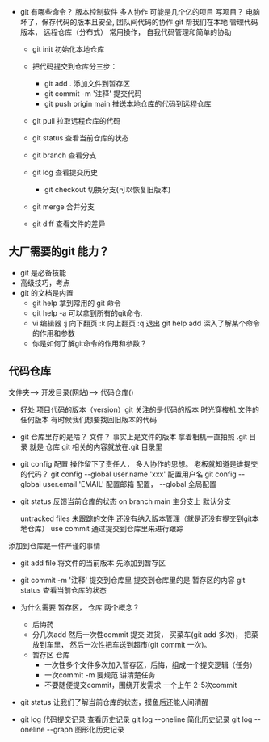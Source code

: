 - git 有哪些命令？
  版本控制软件  多人协作 可能是几个亿的项目
  写项目？ 电脑坏了，保存代码的版本且安全, 团队间代码的协作
  git 帮我们在本地 管理代码版本， 远程仓库（分布式）
  常用操作， 自我代码管理和简单的协助  
  - git init 初始化本地仓库
  - 把代码提交到仓库分三步：
    - git add . 添加文件到暂存区
    - git commit -m '注释' 提交代码
    - git push origin main 推送本地仓库的代码到远程仓库
  
  - git pull 拉取远程仓库的代码
  - git status 查看当前仓库的状态
  - git branch 查看分支
  - git log 查看提交历史
    - git checkout 切换分支(可以恢复旧版本)
  - git merge 合并分支
  - git diff 查看文件的差异

## 大厂需要的git 能力？
  - git 是必备技能
  - 高级技巧，考点
  - git 的文档是内置
    - git help 拿到常用的 git 命令
    - git help -a 可以拿到所有的git命令.
    - vi 编辑器 :j 向下翻页 :k 向上翻页 :q 退出
    git help add   深入了解某个命令的作用和参数
    - 你是如何了解git命令的作用和参数？
  
## 代码仓库
   文件夹——> 开发目录(网站)——> 代码仓库()
   - 好处
     项目代码的版本（version）git 关注的是代码的版本 
     时光穿梭机 文件的任何版本 有时候我们想要找回旧版本的代码
   - git 仓库里存的是啥？
     文件？ 事实上是文件的版本 
     拿着相机一直拍照
     .git 目录 就是 仓库
     git 相关的内容就放在.git 目录里
   - git config 配置 操作留下了责任人， 多人协作的思想。
     老板就知道是谁提交的代码？
     git config --global user.name 'xxx'    配置用户名
     git config --global user.email 'EMAIL' 配置邮箱
     配置， --global 全局配置

   - git status 
     反馈当前仓库的状态
     on branch main 主分支上 默认分支

     untracked files 未跟踪的文件 还没有纳入版本管理（就是还没有提交到git本地仓库）
     use commit 通过提交到仓库里来进行跟踪

添加到仓库是一件严谨的事情
   - git add file
     将文件的当前版本 先添加到暂存区 

   - git commit -m '注释'
     提交到仓库里
     提交到仓库里的是 暂存区的内容
     git status 查看当前仓库的状态

- 为什么需要 暂存区， 仓库 两个概念？  
  - 后悔药
  - 分几次add 然后一次性commit 提交
    进货， 买菜车(git add 多次)， 把菜放到车里， 然后一次性把车送到超市(git commit 一次)。 
  - 暂存区 仓库
    - 一次性多个文件多次加入暂存区，后悔，组成一个提交逻辑（任务）
    - 一次commit -m 要规范 讲清楚任务
    - 不要随便提交commit，围绕开发需求
      一个上午 2-5次commit

- git status
  让我们了解当前仓库的状态，摸鱼后还能人间清醒


- git log
  代码提交记录
  查看历史记录
  git log --oneline  简化历史记录
  git log --oneline --graph  图形化历史记录